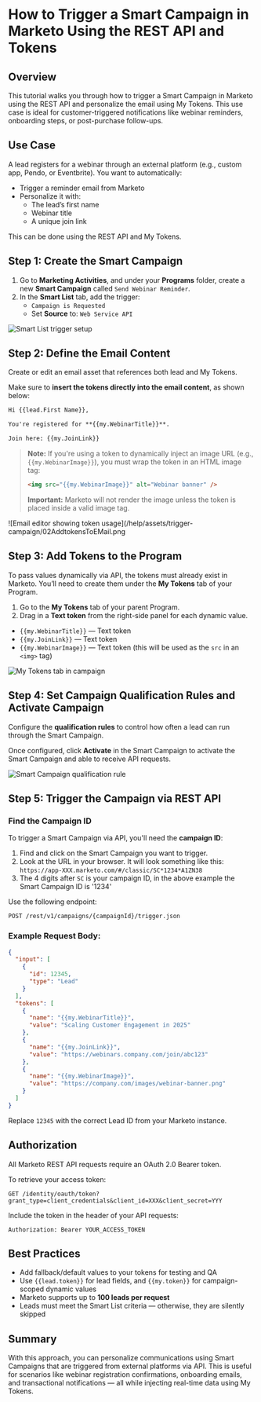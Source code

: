 
# How to Trigger a Smart Campaign in Marketo Using the REST API and Tokens


## Overview

This tutorial walks you through how to trigger a Smart Campaign in Marketo using the REST API and personalize the email using My Tokens. This use case is ideal for customer-triggered notifications like webinar reminders, onboarding steps, or post-purchase follow-ups.

## Use Case

A lead registers for a webinar through an external platform (e.g., custom app, Pendo, or Eventbrite). You want to automatically:

- Trigger a reminder email from Marketo
- Personalize it with:
  - The lead’s first name
  - Webinar title
  - A unique join link

This can be done using the REST API and My Tokens.

## Step 1: Create the Smart Campaign

1. Go to **Marketing Activities**, and under your **Programs** folder, create a new **Smart Campaign** called `Send Webinar Reminder`.
2. In the **Smart List** tab, add the trigger:
   - `Campaign is Requested`
   - Set **Source** to: `Web Service API`

![Smart List trigger setup](/help/assets/trigger-campaign/01CampaignIsRequested.png)

## Step 2: Define the Email Content

Create or edit an email asset that references both lead and My Tokens.

Make sure to **insert the tokens directly into the email content**, as shown below:

```html
Hi {{lead.First Name}},

You're registered for **{{my.WebinarTitle}}**.

Join here: {{my.JoinLink}}
```

> **Note:** If you're using a token to dynamically inject an image URL (e.g., `{{my.WebinarImage}}`), you must wrap the token in an HTML image tag:
>
> ```html
> <img src="{{my.WebinarImage}}" alt="Webinar banner" />
> ```
>
> **Important:** Marketo will not render the image unless the token is placed inside a valid image tag. 

![Email editor showing token usage](/help/assets/trigger-campaign/02AddtokensToEMail.png


## Step 3: Add Tokens to the Program
To pass values dynamically via API, the tokens must already exist in Marketo. You’ll need to create them under the **My Tokens** tab of your Program.

1. Go to the **My Tokens** tab of your parent Program.
2. Drag in a **Text token** from the right-side panel for each dynamic value.
  - `{{my.WebinarTitle}}` — Text token
  - `{{my.JoinLink}}` — Text token
  - `{{my.WebinarImage}}` — Text token (this will be used as the `src` in an `<img>` tag)

![My Tokens tab in campaign](/help/assets/trigger-campaign/03MyTokens.png)


## Step 4: Set Campaign Qualification Rules and Activate Campaign

Configure the **qualification rules** to control how often a lead can run through the Smart Campaign.

Once configured, click **Activate** in the Smart Campaign to activate the Smart Campaign and able to receive API requests.

![Smart Campaign qualification rule](https://experienceleague.adobe.com/en/docs/marketo/using/product-docs/core-marketo-concepts/smart-campaigns/using-smart-campaigns/media_1391fa7996ec631e24efbaa374bd5a65863eb6d4f.png?width=600&format=png&optimize=medium)



## Step 5: Trigger the Campaign via REST API


###  Find the Campaign ID

To trigger a Smart Campaign via API, you'll need the **campaign ID**:

1. Find and click on the Smart Campaign you want to trigger.
2. Look at the URL in your browser. It will look something like this: `https://app-XXX.marketo.com/#/classic/SC*1234*A1ZN38`
3. The 4 digits after `SC` is your campaign ID, in the above example the Smart Campaign ID is '1234'



Use the following endpoint:

```
POST /rest/v1/campaigns/{campaignId}/trigger.json
```

### Example Request Body:

```json
{
  "input": [
    {
      "id": 12345,
      "type": "Lead"
    }
  ],
  "tokens": [
    {
      "name": "{{my.WebinarTitle}}",
      "value": "Scaling Customer Engagement in 2025"
    },
    {
      "name": "{{my.JoinLink}}",
      "value": "https://webinars.company.com/join/abc123"
    },
    {
      "name": "{{my.WebinarImage}}",
      "value": "https://company.com/images/webinar-banner.png"
    }
  ]
}
```

Replace `12345` with the correct Lead ID from your Marketo instance.

## Authorization

All Marketo REST API requests require an OAuth 2.0 Bearer token.

To retrieve your access token:

```
GET /identity/oauth/token?grant_type=client_credentials&client_id=XXX&client_secret=YYY
```

Include the token in the header of your API requests:

```
Authorization: Bearer YOUR_ACCESS_TOKEN
```

## Best Practices

- Add fallback/default values to your tokens for testing and QA
- Use `{{lead.token}}` for lead fields, and `{{my.token}}` for campaign-scoped dynamic values
- Marketo supports up to **100 leads per request**
- Leads must meet the Smart List criteria — otherwise, they are silently skipped

## Summary

With this approach, you can personalize communications using Smart Campaigns that are triggered from external platforms via API. This is useful for scenarios like webinar registration confirmations, onboarding emails, and transactional notifications — all while injecting real-time data using My Tokens.
